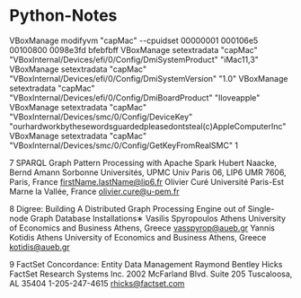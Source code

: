 # Python-Notes

VBoxManage modifyvm "capMac" --cpuidset 00000001 000106e5 00100800 0098e3fd bfebfbff
VBoxManage setextradata "capMac" "VBoxInternal/Devices/efi/0/Config/DmiSystemProduct" "iMac11,3"
VBoxManage setextradata "capMac" "VBoxInternal/Devices/efi/0/Config/DmiSystemVersion" "1.0"
VBoxManage setextradata "capMac" "VBoxInternal/Devices/efi/0/Config/DmiBoardProduct" "Iloveapple"
VBoxManage setextradata "capMac" "VBoxInternal/Devices/smc/0/Config/DeviceKey" "ourhardworkbythesewordsguardedpleasedontsteal(c)AppleComputerInc"
VBoxManage setextradata "capMac" "VBoxInternal/Devices/smc/0/Config/GetKeyFromRealSMC" 1






7	SPARQL Graph Pattern Processing with Apache Spark
Hubert Naacke, Bernd Amann
Sorbonne Universités, UPMC Univ Paris 06, LIP6 UMR
7606, Paris, France
firstName.lastName@lip6.fr
Olivier Curé
Université Paris-Est Marne la Vallée, France
olivier.cure@u-pem.fr

8	Digree: Building A Distributed Graph Processing
Engine out of Single-node Graph Database
Installations∗
Vasilis Spyropoulos
Athens University of Economics and Business
Athens, Greece
vasspyrop@aueb.gr
Yannis Kotidis
Athens University of Economics and Business
Athens, Greece
kotidis@aueb.gr

9	FactSet Concordance: Entity Data Management
Raymond Bentley Hicks
FactSet Research Systems Inc.
2002 McFarland Blvd. Suite 205
Tuscaloosa, AL 35404
1-205-247-4615
rhicks@factset.com
